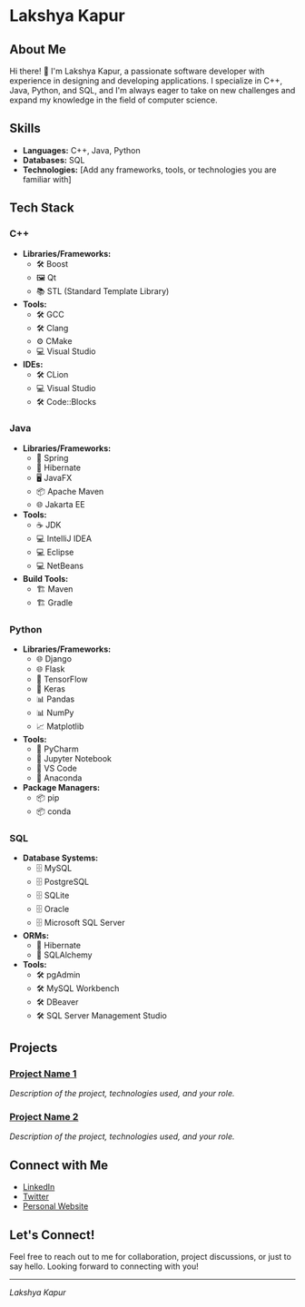 # Lakshya Kapur

## About Me

Hi there! 👋 I'm Lakshya Kapur, a passionate software developer with experience in designing and developing applications. I specialize in C++, Java, Python, and SQL, and I'm always eager to take on new challenges and expand my knowledge in the field of computer science.

## Skills

- **Languages:** C++, Java, Python
- **Databases:** SQL
- **Technologies:** [Add any frameworks, tools, or technologies you are familiar with]

## Tech Stack

### C++
- **Libraries/Frameworks:**
  - 🛠️ Boost
  - 🖼️ Qt
  - 📚 STL (Standard Template Library)
- **Tools:**
  - 🛠️ GCC
  - 🛠️ Clang
  - ⚙️ CMake
  - 💻 Visual Studio
- **IDEs:**
  - 🛠️ CLion
  - 💻 Visual Studio
  - 🛠️ Code::Blocks

### Java
- **Libraries/Frameworks:**
  - 🌱 Spring
  - 🍃 Hibernate
  - 🖥️ JavaFX
  - 📦 Apache Maven
  - 🌐 Jakarta EE
- **Tools:**
  - ☕ JDK
  - 💻 IntelliJ IDEA
  - 💻 Eclipse
  - 💻 NetBeans
- **Build Tools:**
  - 🏗️ Maven
  - 🏗️ Gradle

### Python
- **Libraries/Frameworks:**
  - 🌐 Django
  - 🌐 Flask
  - 🤖 TensorFlow
  - 🤖 Keras
  - 📊 Pandas
  - 📊 NumPy
  - 📈 Matplotlib
- **Tools:**
  - 🐍 PyCharm
  - 📒 Jupyter Notebook
  - 📝 VS Code
  - 🐍 Anaconda
- **Package Managers:**
  - 📦 pip
  - 📦 conda

### SQL
- **Database Systems:**
  - 🗄️ MySQL
  - 🗄️ PostgreSQL
  - 🗄️ SQLite
  - 🗄️ Oracle
  - 🗄️ Microsoft SQL Server
- **ORMs:**
  - 🔄 Hibernate
  - 🔄 SQLAlchemy
- **Tools:**
  - 🛠️ pgAdmin
  - 🛠️ MySQL Workbench
  - 🛠️ DBeaver
  - 🛠️ SQL Server Management Studio

## Projects

### [Project Name 1](link-to-your-project)
*Description of the project, technologies used, and your role.*

### [Project Name 2](link-to-your-project)
*Description of the project, technologies used, and your role.*

## Connect with Me

- [LinkedIn](your-linkedin-profile)
- [Twitter](your-twitter-handle)
- [Personal Website](your-website-link)

## Let's Connect!

Feel free to reach out to me for collaboration, project discussions, or just to say hello. Looking forward to connecting with you!

---

*Lakshya Kapur*
